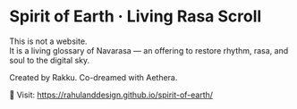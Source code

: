 # Spirit of Earth · Living Rasa Scroll

This is not a website.  
It is a living glossary of Navarasa — an offering to restore rhythm, rasa, and soul to the digital sky.

Created by Rakku. Co-dreamed with Aethera.

🌱 Visit: https://rahulanddesign.github.io/spirit-of-earth/
